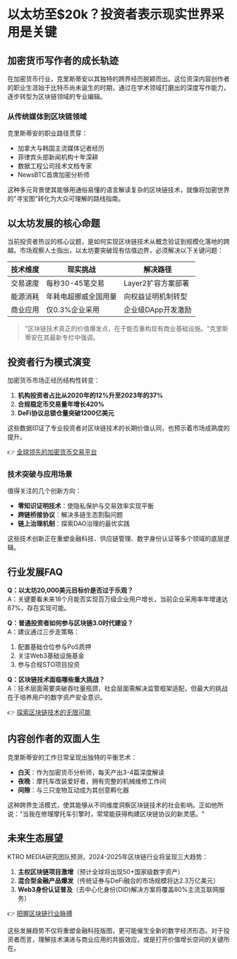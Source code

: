 # 以太坊至$20k？投资者表示现实世界采用是关键

## 加密货币写作者的成长轨迹

在加密货币行业，克里斯蒂安以其独特的跨界经历脱颖而出。这位资深内容创作者的职业生涯始于比特币尚未诞生的时期，通过在学术领域打磨出的深度写作能力，逐步转型为区块链领域的专业编辑。

### 从传统媒体到区块链领域
克里斯蒂安的职业路径贯穿：
- 加拿大与韩国主流媒体记者经历
- 菲律宾头部新闻机构十年深耕
- 数据工程公司技术文档专家
- NewsBTC首席加密分析师

这种多元背景使其能够用通俗易懂的语言解读复杂的区块链技术，就像将加密世界的"寻宝图"转化为大众可理解的路线指南。

## 以太坊发展的核心命题
当前投资者热议的核心议题，是如何实现区块链技术从概念验证到规模化落地的跨越。市场观察人士指出，以太坊要突破现有估值边界，必须解决以下关键问题：

| 技术维度 | 现实挑战 | 解决路径 |
|---------|----------|----------|
| 交易速度 | 每秒30-45笔交易 | Layer2扩容方案部署 |
| 能源消耗 | 年耗电超挪威全国用量 | 向权益证明机制转型 |
| 商业应用 | 仅0.3%企业采用 | 企业级DApp开发激励 |

> "区块链技术真正的价值爆发点，在于能否重构现有商业基础设施。"克里斯蒂安在其最新专栏中强调。

## 投资者行为模式演变
加密货币市场正经历结构性转变：
1. **机构投资者占比从2020年的12%升至2023年的37%**
2. **合规稳定币交易量年增长420%**
3. **DeFi协议总锁仓量突破1200亿美元**

这些数据印证了专业投资者对区块链技术的长期价值认同，也预示着市场成熟度的提升。

👉 [全球领先的加密货币交易平台](https://bit.ly/okx_welcome)

### 技术突破与应用场景
值得关注的几个创新方向：
- **零知识证明技术**：使隐私保护与交易效率实现平衡
- **跨链桥接协议**：解决多链生态割裂问题
- **链上治理机制**：探索DAO治理的最优实践

这些技术创新正在重塑金融科技、供应链管理、数字身份认证等多个领域的底层逻辑。

## 行业发展FAQ

**Q：以太坊20,000美元目标价是否过于乐观？**  
A：关键要看未来18个月能否实现百万级企业用户增长，当前企业采用率年增速达87%，存在实现可能。

**Q：普通投资者如何参与区块链3.0时代建设？**  
A：建议通过三步走策略：
1. 配置基础仓位参与PoS质押
2. 关注Web3基础设施基金
3. 参与合规STO项目投资

**Q：区块链技术面临哪些重大挑战？**  
A：技术层面需要突破吞吐量瓶颈，社会层面需解决监管框架适配，但最大的挑战在于培养用户的数字资产安全意识。

👉 [探索区块链技术的无限可能](https://bit.ly/okx_welcome)

## 内容创作者的双面人生
克里斯蒂安的工作日常呈现出独特的平衡艺术：
- **白天**：作为加密货币分析师，每天产出3-4篇深度解读
- **夜晚**：摩托车改装爱好者，拥有完整的机械维修工作间
- **间隙**：与三只宠物互动成为其创意孵化器

这种跨界生活模式，使其能够从不同维度洞察区块链技术的社会影响。正如他所说："当我在修理摩托车引擎时，常常能获得构建区块链协议的新灵感。"

## 未来生态展望
KTRO MEDIA研究团队预测，2024-2025年区块链行业将呈现三大趋势：
1. **主权区块链项目激增**（预计全球将出现50+国家级数字资产）
2. **混合型金融产品爆发**（传统证券与DeFi融合的市场规模将达2.3万亿美元）
3. **Web3身份认证普及**（去中心化身份(DID)解决方案将覆盖80%主流互联网服务）

👉 [把握区块链行业脉搏](https://bit.ly/okx_welcome)

这些发展趋势不仅将重塑金融科技版图，更可能催生全新的数字经济形态。对于投资者而言，理解技术演进与商业应用的共振效应，或是打开价值增长空间的关键所在。